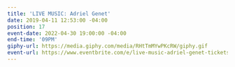```yaml
---
title: 'LIVE MUSIC: Adriel Genet'
date: 2019-04-11 12:53:00 -04:00
position: 17
event-date: 2022-04-30 19:00:00 -04:00
end-time: '09PM'
giphy-url: https://media.giphy.com/media/RHtTmMYwPKcRW/giphy.gif
event-url: https://www.eventbrite.com/e/live-music-adriel-genet-tickets-275368533697
---
```


